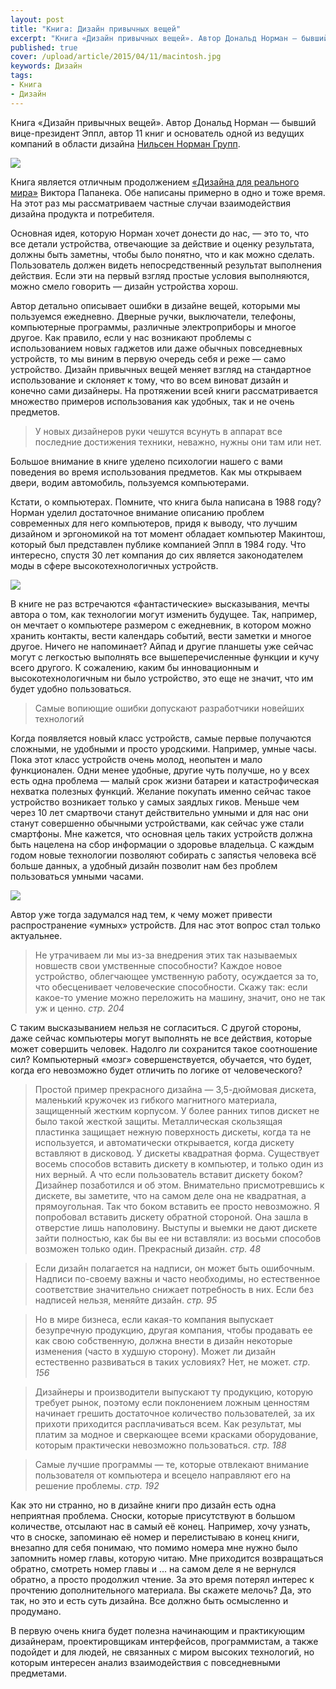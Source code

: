 ```yaml
---
layout: post
title: "Книга: Дизайн привычных вещей"
excerpt: "Книга «Дизайн привычных вещей». Автор Дональд Норман — бывший вице-президент Эппл, автор 11 книг и основатель одной из ведущих компаний в области дизайна Нильсен Норман Групп."
published: true
cover: /upload/article/2015/04/11/macintosh.jpg
keywords: Дизайн
tags:
- Книга
- Дизайн
---
```


Книга «Дизайн привычных вещей». Автор Дональд Норман — бывший вице-президент Эппл, автор 11 книг и основатель одной из ведущих компаний в области дизайна <a href="http://www.nngroup.com/" target="_blank">Нильсен Норман Групп</a>.

<a href="http://www.mann-ivanov-ferber.ru/books/paperbook/design-everyday-things/" target="_blank">
  <img src="{{ site.url}}/upload/article/2015/04/11/book-cover.png" class="original"/>
</a>

Книга является отличным продолжением <a href="{{ site.url }}/2015/03/dizain-dlya-realnogo-mira/" target="_blank">«Дизайна для реального мира»</a> Виктора Папанека.
Обе написаны примерно в одно и тоже время. На этот раз мы рассматриваем частные случаи взаимодействия дизайна продукта и потребителя.

Основная идея, которую Норман хочет донести до нас, — это то, что все детали устройства, отвечающие за действие и оценку результата, должны быть заметны, чтобы было понятно, что и как можно сделать. Пользователь должен видеть непосредственный результат выполнения действия. Если эти на первый взгляд простые условия выполняются, можно смело говорить — дизайн устройства хорош.

Автор детально описывает ошибки в дизайне вещей, которыми мы пользуемся ежедневно. Дверные ручки, выключатели, телефоны, компьютерные программы, различные электроприборы и многое другое. Как правило, если у нас возникают проблемы с использованием новых гаджетов или даже обычных повседневных устройств, то мы виним в первую очередь себя и реже — само устройство. Дизайн привычных вещей меняет взгляд на стандартное использование и склоняет к тому, что во всем виноват дизайн и конечно сами дизайнеры. На протяжении всей книги рассматривается множество примеров использования как удобных, так и не очень предметов.

<blockquote>
У новых дизайнеров руки чешутся всунуть в аппарат все последние достижения техники, неважно, нужны они там или нет.
</blockquote>

Большое внимание в книге уделено психологии нашего с вами поведения во время использования предметов. Как мы открываем двери, водим автомобиль,
пользуемся компьютерами.

Кстати, о компьютерах. Помните, что книга была написана в 1988 году? Норман уделил достаточное внимание описанию проблем современных для него компьютеров, придя к выводу, что лучшим дизайном и эргономикой на тот момент обладает компьютер Макинтош, который был представлен публике компанией Эппл в 1984 году. Что интересно, спустя 30 лет компания до сих является законодателем моды в сфере высокотехнологичных устройств.

<img src="{{ site.url}}/upload/article/2015/04/11/macintosh.jpg"/>

В книге не раз встречаются «фантастические» высказывания, мечты автора о том, как технологии могут изменить будущее. Так, например, он мечтает о компьютере размером с ежедневник, в котором можно хранить контакты, вести календарь событий, вести заметки и многое другое. Ничего не напоминает? Айпад и другие планшеты уже сейчас могут с легкостью выполнять все вышеперечисленные функции и кучу всего другого. К сожалению, каким бы инновационным и высокотехнологичным ни было устройство, это еще не значит, что им будет удобно пользоваться.

<blockquote>
Самые вопиющие ошибки допускают разработчики новейших технологий
</blockquote>

Когда появляется новый класс устройств, самые первые получаются сложными, не удобными и просто уродскими. Например, умные часы. Пока этот класс устройств очень молод, неопытен и мало функционален. Одни менее удобные, другие чуть получше, но у всех есть одна проблема — малый срок жизни батареи и катастрофическая нехватка полезных функций. Желание покупать именно сейчас такое устройство возникает только у самых заядлых гиков. Меньше чем через 10 лет смартвочи станут действительно умными и для нас они станут совершенно обычными устройствами, как сейчас уже стали смартфоны. Мне кажется, что основная цель таких устройств должна быть нацелена на сбор информации о здоровье владельца. С каждым годом новые технологии позволяют собирать с запястья человека всё больше данных, а удобный дизайн позволит нам без проблем пользоваться умными часами.

<img src="{{ site.url}}/upload/article/2015/04/11/pebble.jpg">

Автор уже тогда задумался над тем, к чему может привести распространение «умных» устройств. Для нас этот вопрос стал только актуальнее.

<blockquote class="long-read">
Не утрачиваем ли мы из-за внедрения этих так называемых новшеств свои умственные способности? Каждое новое устройство, облегчающее умственную работу, осуждается за то, что обесценивает человеческие способности. Скажу так: если какое-то умение можно переложить на машину, значит, оно не так уж и ценно.
<cite>стр. 204</cite>
</blockquote>

С таким высказыванием нельзя не согласиться. С другой стороны, даже сейчас компьютеры могут выполнять не все действия, которые может совершить человек. Надолго ли сохранится такое соотношение сил? Компьютерный «мозг» совершенствуется, обучается, что будет, когда его невозможно будет отличить по логике от человеческого?

<blockquote class="long-read">
Простой пример прекрасного дизайна — 3,5-дюймовая дискета, маленький кружочек из гибкого магнитного материала, защищенный жестким корпусом. У более ранних типов дискет не было такой жесткой защиты. Металлическая скользящая пластинка защищает нежную поверхность дискеты, когда та не используется, и автоматически открывается, когда дискету вставляют в дисковод. У дискеты квадратная форма. Существует восемь способов вставить дискету в компьютер, и только один из них верный. А что если пользователь вставит дискету боком? Дизайнер позаботился и об этом. Внимательно присмотревшись к дискете, вы заметите, что на самом деле она не квадратная, а прямоугольная. Так что боком вставить ее просто невозможно. Я попробовал вста­вить дискету обратной стороной. Она зашла в отверстие лишь наполовину. Выступы и выемки не дают дискете зайти полностью, как бы вы ее ни вставляли: из восьми способов возможен только один. Прекрасный дизайн.
<cite>стр. 48</cite>
</blockquote>

<blockquote class="long-read">
Если дизайн полагается на надписи, он может быть ошибочным. Надписи по-своему важны и часто необходимы, но естественное соответствие значительно снижает потребность в них. Если без надписей нельзя, меняйте дизайн.
<cite>стр. 95</cite>
</blockquote>

<blockquote class="long-read">
Но в мире бизнеса, если какая-то компания выпускает безупречную продукцию, другая компания, чтобы продавать ее как свою собственную, должна внести в дизайн некоторые изменения (часто в худшую сторону). Может ли дизайн естественно развиваться в таких условиях? Нет, не может.
<cite>стр. 156</cite>
</blockquote>

<blockquote class="long-read">
Дизайнеры и производители выпускают ту продукцию, которую требует рынок, поэтому если поклонением ложным ценностям начинает грешить достаточное количество пользователей, за их прихоти приходится расплачиваться всем. Как результат, мы платим за модное и сверкающее всеми красками оборудование, которым практически невозможно пользоваться.
<cite>стр. 188</cite>
</blockquote>

<blockquote class="long-read">
Самые лучшие программы — те, которые отвлекают внимание пользователя от компьютера и всецело направляют его на решение проблемы.
<cite>стр. 192</cite>
</blockquote>

Как это ни странно, но в дизайне книги про дизайн есть одна неприятная проблема. Сноски, которые присутствуют в большом количестве, отсылают нас в самый её конец. Например, хочу узнать, что в сноске, запоминаю её номер и перелистываю в конец книги, внезапно для себя понимаю, что помимо номера мне нужно было запомнить номер главы, которую читаю. Мне приходится возвращаться обратно, смотреть номер главы и ... на самом деле я не вернулся обратно, а просто продолжил чтение. За это время потерял интерес к прочтению дополнительного материала. Вы скажете мелочь? Да, это так, но это и есть суть дизайна. Все должно быть осмысленно и продумано.

В первую очень книга будет полезна начинающим и практикующим дизайнерам, проектировщикам интерфейсов, программистам, а также подойдет и для людей, не связанных с миром высоких технологий, но которым интересен анализ взаимодействия с повседневными предметами.

